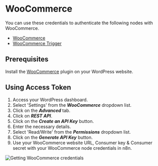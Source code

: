 # WooCommerce

You can use these credentials to authenticate the following nodes with WooCommerce.
- [WooCommerce](/workflow/integrations/nodes/n8n-nodes-base.wooCommerce/)
- [WooCommerce Trigger](/workflow/integrations/trigger-nodes/n8n-nodes-base.wooCommerceTrigger/)

## Prerequisites

Install the [WooCommerce](https://woocommerce.com/) plugin on your WordPress website.

## Using Access Token

1. Access your WordPress dashboard.
2. Select 'Settings' from the ***WooCommerce*** dropdown list.
3. Click on the ***Advanced*** tab.
4. Click on ***REST API***.
5. Click on the ***Create an API Key*** button.
6. Enter the necessary details.
7. Select 'Read/Write' from the ***Permissions*** dropdown list.
8. Click on the ***Generate API Key*** button.
9. Use your WooCommerce website URL, Consumer key & Consumer secret with your WooCommerce node credentials in n8n.

![Getting WooCommerce credentials](/_images/integrations/credentials/woocommerce/using-access-token.gif)
